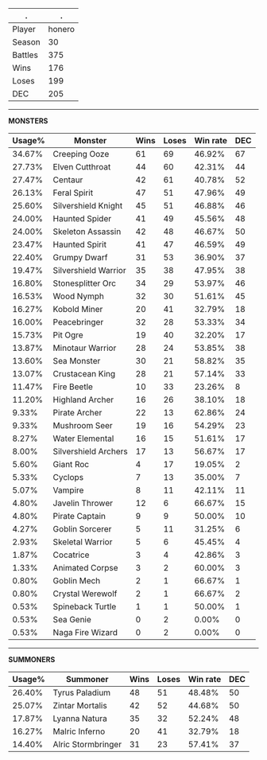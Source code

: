 .|.
|-|-
Player|honero
Season|30
Battles|375
Wins|176
Loses|199
DEC|205

---
**MONSTERS**

Usage%|Monster|Wins|Loses|Win rate|DEC|
-|-|-|-|-|-|
34.67%|Creeping Ooze|61|69|46.92%|67|
27.73%|Elven Cutthroat|44|60|42.31%|44|
27.47%|Centaur|42|61|40.78%|52|
26.13%|Feral Spirit|47|51|47.96%|49|
25.60%|Silvershield Knight|45|51|46.88%|46|
24.00%|Haunted Spider|41|49|45.56%|48|
24.00%|Skeleton Assassin|42|48|46.67%|50|
23.47%|Haunted Spirit|41|47|46.59%|49|
22.40%|Grumpy Dwarf|31|53|36.90%|37|
19.47%|Silvershield Warrior|35|38|47.95%|38|
16.80%|Stonesplitter Orc|34|29|53.97%|46|
16.53%|Wood Nymph|32|30|51.61%|45|
16.27%|Kobold Miner|20|41|32.79%|18|
16.00%|Peacebringer|32|28|53.33%|34|
15.73%|Pit Ogre|19|40|32.20%|17|
13.87%|Minotaur Warrior|28|24|53.85%|38|
13.60%|Sea Monster|30|21|58.82%|35|
13.07%|Crustacean King|28|21|57.14%|33|
11.47%|Fire Beetle|10|33|23.26%|8|
11.20%|Highland Archer|16|26|38.10%|18|
9.33%|Pirate Archer|22|13|62.86%|24|
9.33%|Mushroom Seer|19|16|54.29%|23|
8.27%|Water Elemental|16|15|51.61%|17|
8.00%|Silvershield Archers|17|13|56.67%|17|
5.60%|Giant Roc|4|17|19.05%|2|
5.33%|Cyclops|7|13|35.00%|7|
5.07%|Vampire|8|11|42.11%|11|
4.80%|Javelin Thrower|12|6|66.67%|15|
4.80%|Pirate Captain|9|9|50.00%|10|
4.27%|Goblin Sorcerer|5|11|31.25%|6|
2.93%|Skeletal Warrior|5|6|45.45%|4|
1.87%|Cocatrice|3|4|42.86%|3|
1.33%|Animated Corpse|3|2|60.00%|3|
0.80%|Goblin Mech|2|1|66.67%|1|
0.80%|Crystal Werewolf|2|1|66.67%|2|
0.53%|Spineback Turtle|1|1|50.00%|1|
0.53%|Sea Genie|0|2|0.00%|0|
0.53%|Naga Fire Wizard|0|2|0.00%|0|

---
**SUMMONERS**

Usage%|Summoner|Wins|Loses|Win rate|DEC|
-|-|-|-|-|-|
26.40%|Tyrus Paladium|48|51|48.48%|50|
25.07%|Zintar Mortalis|42|52|44.68%|50|
17.87%|Lyanna Natura|35|32|52.24%|48|
16.27%|Malric Inferno|20|41|32.79%|18|
14.40%|Alric Stormbringer|31|23|57.41%|37|

